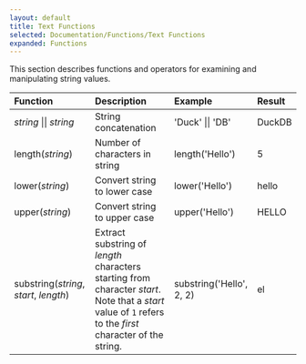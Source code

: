 ```yaml
---
layout: default
title: Text Functions
selected: Documentation/Functions/Text Functions
expanded: Functions
---
```

This section describes functions and operators for examining and manipulating string values.

| Function | Description | Example | Result |
|:---|:---|:---|:---|
| *string* \|\| *string* | String concatenation | 'Duck' \|\| 'DB' | DuckDB |
| length(*string*) | Number of characters in string | length('Hello') | 5 |
| lower(*string*) | Convert string to lower case | lower('Hello') | hello |
| upper(*string*) | Convert string to upper case | upper('Hello') | HELLO |
| substring(*string*, *start*, *length*) | Extract substring of *length* characters starting from character *start*. Note that a *start* value of `1` refers to the *first* character of the string. | substring('Hello', 2, 2) | el |
